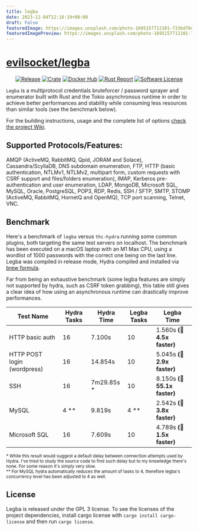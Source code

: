 ```yaml
---
title: legba
date: 2023-11-04T12:16:19+08:00
draft: False
featuredImage: https://images.unsplash.com/photo-1695157712101-7336d70c373e?ixid=M3w0NjAwMjJ8MHwxfHJhbmRvbXx8fHx8fHx8fDE2OTkwNzEyODJ8&ixlib=rb-4.0.3
featuredImagePreview: https://images.unsplash.com/photo-1695157712101-7336d70c373e?ixid=M3w0NjAwMjJ8MHwxfHJhbmRvbXx8fHx8fHx8fDE2OTkwNzEyODJ8&ixlib=rb-4.0.3
---
```


# [evilsocket/legba](https://github.com/evilsocket/legba)

<p align="center">
  <a href="https://github.com/evilsocket/legba/releases/latest"><img alt="Release" src="https://img.shields.io/github/release/evilsocket/legba.svg?style=flat-square"></a>
  <a href="https://crates.io/crates/legba"><img alt="Crate" src="https://img.shields.io/crates/v/legba.svg"></a>
  <a href="https://hub.docker.com/r/evilsocket/legba"><img alt="Docker Hub" src="https://img.shields.io/docker/v/evilsocket/legba?logo=docker"></a>
  <a href="https://rust-reportcard.xuri.me/report/github.com/evilsocket/legba"><img alt="Rust Report" src="https://rust-reportcard.xuri.me/badge/github.com/evilsocket/legba"></a>
  <a href="https://github.com/evilsocket/legba/blob/master/LICENSE.md"><img alt="Software License" src="https://img.shields.io/badge/license-GPL3-brightgreen.svg?style=flat-square"></a>
</p>

`Legba` is a multiprotocol credentials bruteforcer / password sprayer and enumerator built with Rust and the Tokio asynchronous runtime in order to achieve
better performances and stability while consuming less resources than similar tools (see the benchmark below).

For the building instructions, usage and the complete list of options [check the project Wiki](https://github.com/evilsocket/legba/wiki).

## Supported Protocols/Features:

AMQP (ActiveMQ, RabbitMQ, Qpid, JORAM and Solace), Cassandra/ScyllaDB, DNS subdomain enumeration, FTP, HTTP (basic authentication, NTLMv1, NTLMv2, multipart form, custom requests with CSRF support and files/folders enumeration), IMAP, Kerberos pre-authentication and user enumeration, LDAP, MongoDB, Microsoft SQL, MySQL, Oracle, PostgreSQL, POP3, RDP, Redis, SSH / SFTP, SMTP, STOMP (ActiveMQ, RabbitMQ, HornetQ and OpenMQ), TCP port scanning, Telnet, VNC.

## Benchmark

Here's a benchmark of `legba` versus `thc-hydra` running some common plugins, both targeting the same test servers on localhost. The benchmark has been executed on a macOS laptop with an M1 Max CPU, using a wordlist of 1000 passwords with the correct one being on the last line. Legba was compiled in release mode, Hydra compiled and installed via [brew formula](https://formulae.brew.sh/formula/hydra).

Far from being an exhaustive benchmark (some legba features are simply not supported by hydra, such as CSRF token grabbing), this table still gives a clear idea of how using an asynchronous runtime can drastically improve performances.

| Test Name | Hydra Tasks | Hydra Time | Legba Tasks | Legba Time |
| --------- | ----------- | ---------- | ----------- | ---------- |
| HTTP basic auth | 16 | 7.100s | 10 | 1.560s **(🚀 4.5x faster)** |
| HTTP POST login (wordpress) | 16 | 14.854s | 10 | 5.045s **(🚀 2.9x faster)** |
| SSH | 16 | 7m29.85s * | 10 | 8.150s **(🚀 55.1x faster)** |
| MySQL | 4 ** | 9.819s | 4 ** | 2.542s **(🚀 3.8x faster)** |
| Microsoft SQL | 16 | 7.609s | 10 | 4.789s **(🚀 1.5x faster)** |

<sup>* While this result would suggest a default delay between connection attempts used by Hydra. I've tried to study the source code to find such delay but to my knowledge there's none. For some reason it's simply very slow.</sup><br/>
<sup>** For MySQL hydra automatically reduces the amount of tasks to 4, therefore legba's concurrency level has been adjusted to 4 as well.</sup>

## License

Legba is released under the GPL 3 license. To see the licenses of the project dependencies, install cargo license with `cargo install cargo-license` and then run `cargo license`.